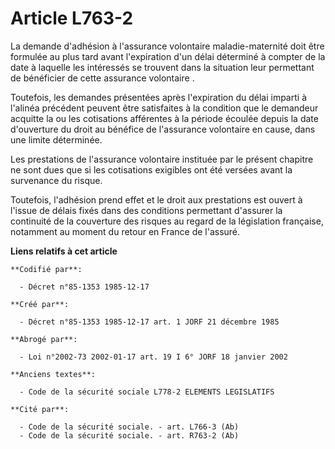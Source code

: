 # Article L763-2

La demande d'adhésion à l'assurance volontaire maladie-maternité doit être formulée au plus tard avant l'expiration d'un
délai déterminé à compter de la date à laquelle les intéressés se trouvent dans la situation leur permettant de bénéficier de
cette assurance volontaire     . 

Toutefois, les demandes présentées après l'expiration du délai imparti à l'alinéa précédent peuvent être satisfaites à la
condition que le demandeur acquitte la ou les cotisations afférentes à la période écoulée depuis la date d'ouverture du droit
au bénéfice de l'assurance volontaire en cause, dans une limite déterminée. 

Les prestations de l'assurance volontaire instituée par le présent chapitre ne sont dues que si les cotisations exigibles ont
été versées avant la survenance du risque. 

Toutefois, l'adhésion prend effet et le droit aux prestations est ouvert à l'issue de délais fixés dans des conditions
permettant d'assurer la continuité de la couverture des risques au regard de la législation française, notamment au moment du
retour en France de l'assuré.

**Liens relatifs à cet article**

	**Codifié par**:

	  - Décret n°85-1353 1985-12-17

	**Créé par**:

	  - Décret n°85-1353 1985-12-17 art. 1 JORF 21 décembre 1985

	**Abrogé par**:

	  - Loi n°2002-73 2002-01-17 art. 19 I 6° JORF 18 janvier 2002

	**Anciens textes**:

	  - Code de la sécurité sociale L778-2 ELEMENTS LEGISLATIFS

	**Cité par**:

	  - Code de la sécurité sociale. - art. L766-3 (Ab)
	  - Code de la sécurité sociale. - art. R763-2 (Ab)

